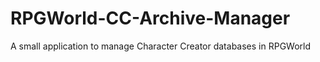 # RPGWorld-CC-Archive-Manager
A small application to manage Character Creator databases in RPGWorld
